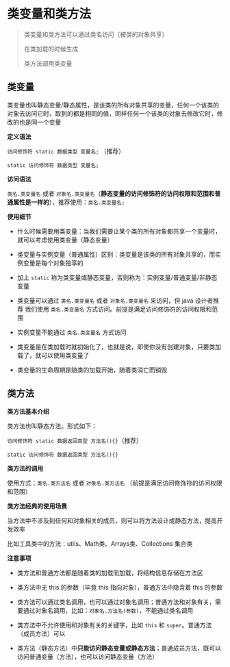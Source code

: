 # 类变量和类方法

> 类变量和类方法可以通过类名访问（被类的对象共享）
> 
> 在类加载的时候生成
> 
> 类方法调用类变量

## 类变量

类变量也叫静态变量/静态属性，是该类的所有对象共享的变量，任何一个该类的对象去访问它时，取到的都是相同的值，同样任何一个该类的对象去修改它时，修改的也是同一个变量

**定义语法**

`访问修饰符 static 数据类型 变量名;` （推荐）

`static 访问修饰符 数据类型 变量名;`

**访问语法**

`类名.类变量名` 或者 `对象名.类变量名`（**静态变量的访问修饰符的访问权限和范围和普通属性是一样的**），推荐使用：`类名.类变量名;`

**使用细节**

- 什么时候需要用类变量：当我们需要让某个类的所有对象都共享一个变量时，就可以考虑使用类变量（静态变量）

- 类变量与实例变量（普通属性）区别：类变量是该类的所有对象共享的，而实例变量是每个对象独享的

- 加上 `static` 称为类变量或静态变量，否则称为：实例变量/普通变量/非静态变量

- 类变量可以通过 `类名.类变量名` 或者 `对象名.类变量名` 来访问，但 java 设计者推荐
  我们使用 `类名.类变量名` 方式访问。前提是满足访问修饰符的访问权限和范围

- 实例变量不能通过 `类名.类变量名` 方式访问

- 类变量是在类加载时就初始化了，也就是说，即使你没有创建对象，只要类加载了，就可以使用类变量了

- 类变量的生命周期是随类的加载开始，随着类消亡而销毁

## 类方法

**类方法基本介绍**

类方法也叫静态方法。形式如下：

`访问修饰符 static 数据返回类型 方法名(){}`（推荐）

`static 访问修饰符 数据返回类型 方法名(){}`

**类方法的调用**

使用方式：`类名.类方法名` 或者 `对象名.类方法名` （前提是满足访问修饰符的访问权限和范围）

**类方法经典的使用场景**

当方法中不涉及到任何和对象相关的成员，则可以将方法设计成静态方法，提高开发效率

比如工具类中的方法：utils、Math类、Arrays类、Collections 集合类

**注意事项**

- 类方法和普通方法都是随着类的加载而加载，将结构信息存储在方法区

- 类方法中无 this 的参数（毕竟 this 指向对象），普通方法中隐含着 this 的参数

- 类方法可以通过类名调用，也可以通过对象名调用；普通方法和对象有关，需要通过对象名调用，比如：`对象名.方法名(参数)`，不能通过类名调用

- 类方法中不允许使用和对象有关的关键字，比如 `this` 和 `super`。普通方法（成员方法）可以

- 类方法（静态方法）中**只能访问静态变量或静态方法**；普通成员方法，既可以访问普通变量（方法），也可以访问静态变量（方法）


